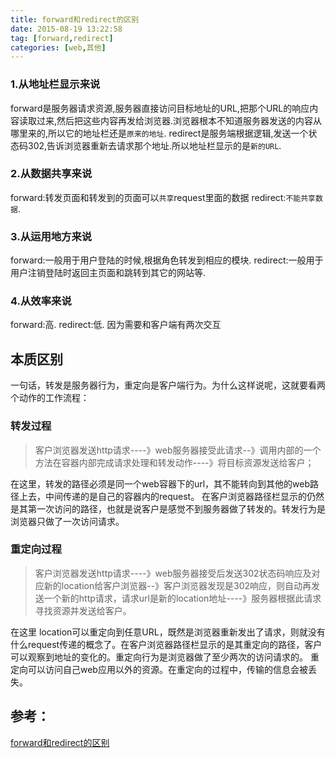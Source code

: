 ```yaml
---
title: forward和redirect的区别
date: 2015-08-19 13:22:58
tag: [forward,redirect]
categories: [web,其他]
---
```


### 1.从地址栏显示来说  
forward是服务器请求资源,服务器直接访问目标地址的URL,把那个URL的响应内容读取过来,然后把这些内容再发给浏览器.浏览器根本不知道服务器发送的内容从哪里来的,所以它的地址栏还是`原来的地址`.
redirect是服务端根据逻辑,发送一个状态码302,告诉浏览器重新去请求那个地址.所以地址栏显示的是`新的URL`.

### 2.从数据共享来说
forward:转发页面和转发到的页面可以`共享`request里面的数据
redirect:`不能共享数据`.

### 3.从运用地方来说  
forward:一般用于用户登陆的时候,根据角色转发到相应的模块.
redirect:一般用于用户注销登陆时返回主页面和跳转到其它的网站等.

### 4.从效率来说  
forward:高. 
redirect:低. 因为需要和客户端有两次交互

## 本质区别

一句话，转发是服务器行为，重定向是客户端行为。为什么这样说呢，这就要看两个动作的工作流程：

### 转发过程

> 客户浏览器发送http请求----》web服务器接受此请求--》调用内部的一个方法在容器内部完成请求处理和转发动作----》将目标资源发送给客户；

在这里，转发的路径必须是同一个web容器下的url，其不能转向到其他的web路径上去，中间传递的是自己的容器内的request。
在客户浏览器路径栏显示的仍然是其第一次访问的路径，也就是说客户是感觉不到服务器做了转发的。转发行为是浏览器只做了一次访问请求。

### 重定向过程

> 客户浏览器发送http请求----》web服务器接受后发送302状态码响应及对应新的location给客户浏览器--》客户浏览器发现是302响应，则自动再发送一个新的http请求，请求url是新的location地址----》服务器根据此请求寻找资源并发送给客户。

在这里 location可以重定向到任意URL，既然是浏览器重新发出了请求，则就没有什么request传递的概念了。在客户浏览器路径栏显示的是其重定向的路径，客户可以观察到地址的变化的。重定向行为是浏览器做了至少两次的访问请求的。
重定向可以访问自己web应用以外的资源。在重定向的过程中，传输的信息会被丢失。


参考：
---
[forward和redirect的区别](http://zhulin902.iteye.com/blog/939049)
